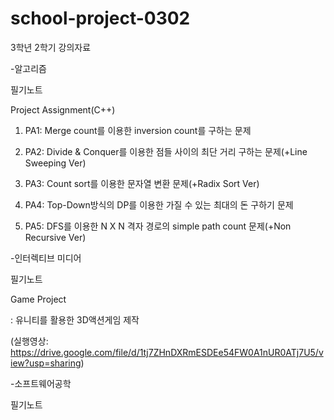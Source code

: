 # school-project-0302

3학년 2학기 강의자료


-알고리즘

  필기노트
  
  Project Assignment(C++)
  
  1. PA1: Merge count를 이용한 inversion count를 구하는 문제
  
  2. PA2: Divide & Conquer를 이용한 점들 사이의 최단 거리 구하는 문제(+Line Sweeping Ver)
  
  3. PA3: Count sort를 이용한 문자열 변환 문제(+Radix Sort Ver)
  
  4. PA4: Top-Down방식의 DP를 이용한 가질 수 있는 최대의 돈 구하기 문제 
  
  5. PA5: DFS를 이용한 N X N 격자 경로의 simple path count 문제(+Non Recursive Ver) 
    

-인터렉티브 미디어

  필기노트
  
  Game Project
  
  : 유니티를 활용한 3D액션게임 제작
  
  (실행영상: https://drive.google.com/file/d/1tj7ZHnDXRmESDEe54FW0A1nUR0ATj7U5/view?usp=sharing)


-소프트웨어공학

  필기노트

